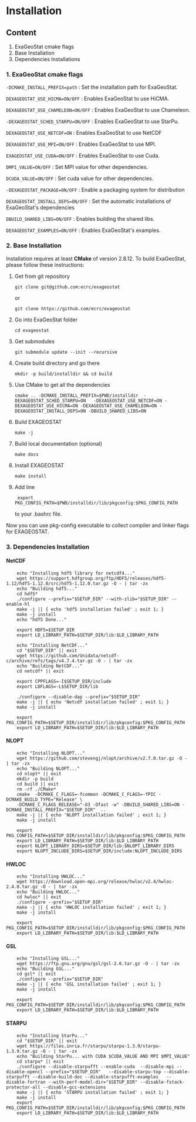 Installation
============

## Content
1. ExaGeoStat cmake flags
2. Base Installation
3. Dependencies Installations

### 1. ExaGeoStat cmake flags
```-DCMAKE_INSTALL_PREFIX=path```       : Set the installation path for ExaGeoStat. 

```DEXAGEOSTAT_USE_HICMA=ON/OFF```      : Enables ExaGeoStat to use HiCMA.

```DEXAGEOSTAT_USE_CHAMELEON=ON/OFF```  : Enables ExaGeoStat to use Chameleon.

```-DEXAGEOSTAT_SCHED_STARPU=ON/OFF```  : Enables ExaGeoStat to use StarPu.

```DEXAGEOSTAT_USE_NETCDF=ON```         : Enables ExaGeoStat to use NetCDF

```DEXAGEOSTAT_USE_MPI=ON/OFF```        : Enables ExaGeoStat to use MPI.

```EXAGEOSTAT_USE_CUDA=ON/OFF```        : Enables ExaGeoStat to use Cuda.

```DMPI_VALUE=ON/OFF```                 : Set MPI value for other dependencies.

```DCUDA_VALUE=ON/OFF```                : Set cuda value for other dependencies.

```-DEXAGEOSTAT_PACKAGE=ON/OFF```       : Enable a packaging system for distribution

```DEXAGEOSTAT_INSTALL_DEPS=ON/OFF```   : Set the automatic installations of ExaGeoStat's dependencies

```DBUILD_SHARED_LIBS=ON/OFF```         : Enables building the shared libs.

```DEXAGEOSTAT_EXAMPLES=ON/OFF```       : Enables ExaGeoStat's examples.

### 2. Base Installation
Installation requires at least **CMake** of version 2.8.12. To build ExaGeoStat,
please follow these instructions:

1.  Get  from git repository

        git clone git@github.com:ecrc/exageostat

    or

        git clone https://github.com/ecrc/exageostat

2.  Go into ExaGeoStat folder

        cd exageostat

3.  Get submodules

        git submodule update --init --recursive

4.  Create build directory and go there

        mkdir -p build/installdir && cd build

5.  Use CMake to get all the dependencies

        cmake .. -DCMAKE_INSTALL_PREFIX=$PWD/installdir  -DEXAGEOSTAT_SCHED_STARPU=ON   -DEXAGEOSTAT_USE_NETCDF=ON -DEXAGEOSTAT_USE_HICMA=ON -DEXAGEOSTAT_USE_CHAMELEON=ON -DEXAGEOSTAT_INSTALL_DEPS=ON -DBUILD_SHARED_LIBS=ON

6.  Build EXAGEOSTAT

        make -j

7.  Build local documentation (optional)

        make docs

8.  Install EXAGEOSTAT

        make install

9. Add line

        export PKG_CONFIG_PATH=$PWD/installdir/lib/pkgconfig:$PKG_CONFIG_PATH

   to your .bashrc file.

Now you can use pkg-config executable to collect compiler and linker flags for
EXAGEOSTAT.

### 3. Dependencies Installation

#### NetCDF
```commandline
    echo "Installing hdf5 library for netcdf4..."
    wget https://support.hdfgroup.org/ftp/HDF5/releases/hdf5-1.12/hdf5-1.12.0/src/hdf5-1.12.0.tar.gz -O - | tar -zx
    echo "Building hdf5..."
    cd hdf5*
    ./configure --prefix="$SETUP_DIR" --with-zlib="$SETUP_DIR" --enable-hl
    make -j || { echo 'hdf5 installation failed' ; exit 1; }
    make -j install
    echo "hdf5 Done..."
    
    export HDF5=$SETUP_DIR
    export LD_LIBRARY_PATH=$SETUP_DIR/lib:$LD_LIBRARY_PATH
    
    echo "Installing NetCDF..."
    cd "$SETUP_DIR" || exit
    wget https://github.com/Unidata/netcdf-c/archive/refs/tags/v4.7.4.tar.gz -O - | tar -zx
    echo "Building NetCDF..."
    cd netcdf* || exit
    
    export CPPFLAGS=-I$SETUP_DIR/include
    export LDFLAGS=-L$SETUP_DIR/lib
    
    ./configure --disable-dap --prefix="$SETUP_DIR"
    make -j || { echo 'Netcdf installation failed' ; exit 1; }
    make -j install
    
    export PKG_CONFIG_PATH=$SETUP_DIR/installdir/lib/pkgconfig:$PKG_CONFIG_PATH
    export LD_LIBRARY_PATH=$SETUP_DIR/lib:$LD_LIBRARY_PATH
```
#### NLOPT
```commandline
    echo "Installing NLOPT..."
    wget https://github.com/stevengj/nlopt/archive/v2.7.0.tar.gz -O - | tar -zx
    echo "Building NLOPT..."
    cd nlopt* || exit
    mkdir -p build
    cd build || exit
    rm -rf ./CMake*
    cmake  -DCMAKE_C_FLAGS=-fcommon -DCMAKE_C_FLAGS=-fPIC -DCMAKE_BUILD_TYPE="Release" \
    -DCMAKE_C_FLAGS_RELEASE="-O3 -Ofast -w" -DBUILD_SHARED_LIBS=ON -DCMAKE_INSTALL_PREFIX="$SETUP_DIR"  ..
    make -j || { echo 'NLOPT installation failed' ; exit 1; }
    make -j install
    
    export PKG_CONFIG_PATH=$SETUP_DIR/installdir/lib/pkgconfig:$PKG_CONFIG_PATH
    export LD_LIBRARY_PATH=$SETUP_DIR/lib:$LD_LIBRARY_PATH
    export NLOPT_LIBRARY_DIRS=$SETUP_DIR/lib:$NLOPT_LIBRARY_DIRS
    export NLOPT_INCLUDE_DIRS=$SETUP_DIR/include:NLOPT_INCLUDE_DIRS
```
#### HWLOC
```commandline
    echo "Installing HWLOC..."
    wget https://download.open-mpi.org/release/hwloc/v2.4/hwloc-2.4.0.tar.gz -O - | tar -zx
    echo "Building HWLOC..."
    cd hwloc* || exit
    ./configure --prefix="$SETUP_DIR"
    make -j || { echo 'HWLOC installation failed' ; exit 1; }
    make -j install
    
    export PKG_CONFIG_PATH=$SETUP_DIR/installdir/lib/pkgconfig:$PKG_CONFIG_PATH
    export LD_LIBRARY_PATH=$SETUP_DIR/lib:$LD_LIBRARY_PATH
```

#### GSL
```commandline
    echo "Installing GSL..."
    wget https://ftp.gnu.org/gnu/gsl/gsl-2.6.tar.gz -O - | tar -zx
    echo "Building GSL..."
    cd gsl* || exit
    ./configure --prefix="$SETUP_DIR"
    make -j || { echo 'GSL installation failed' ; exit 1; }
    make -j install
    
    export PKG_CONFIG_PATH=$SETUP_DIR/installdir/lib/pkgconfig:$PKG_CONFIG_PATH
    export LD_LIBRARY_PATH=$SETUP_DIR/lib:$LD_LIBRARY_PATH
```

#### STARPU
```commandline
    echo "Installing StarPu..."
    cd "$SETUP_DIR" || exit
    wget https://files.inria.fr/starpu/starpu-1.3.9/starpu-1.3.9.tar.gz -O - | tar -zx
    echo "Building StarPu... with CUDA $CUDA_VALUE AND MPI $MPI_VALUE"
    cd starpu* || exit
    ./configure --disable-starpufft --enable-cuda  --disable-mpi --disable-opencl --prefix="$SETUP_DIR"   --disable-starpu-top --disable-starpufft --disable-build-doc --disable-starpufft-examples   --disable-fortran --with-perf-model-dir="$SETUP_DIR" --disable-fstack-protector-all --disable-gcc-extensions
    make -j || { echo 'STARPU installation failed' ; exit 1; }
    make -j install
    export PKG_CONFIG_PATH=$SETUP_DIR/installdir/lib/pkgconfig:$PKG_CONFIG_PATH
    export LD_LIBRARY_PATH=$SETUP_DIR/lib:$LD_LIBRARY_PATH
```
